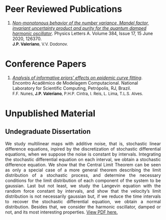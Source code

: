 # Peer Reviewed Publications

<ol>
<li><a target="_blank" href="https://www.sciencedirect.com/science/article/abs/pii/S0375960120301894"><i>Non-monotonous behavior of the number variance, Mandel factor, invariant uncertainty product and purity for the quantum damped harmonic oscillator</i></a>. Physics Letters A.  Volume 384, Issue 17, 15 June 2020, 126370. <br>
<font size=2><b>J.P. Valeriano</b>, V.V. Dodonov.</font></li>
</ol>

# Conference Papers

 <ol>
<li><a target="_blank" href="https://www.researchgate.net/publication/349899431_Analysis_of_informative_priors'_effects_on_epidemic_curve_fitting"><i>Analysis of informative priors' effects on epidemic curve fitting</i></a>. Encontro Acadêmico de Modelagem Computacional. National Laboratory for Scientific Computing, Petrópolis, RJ, Brazil.
<br>
<font size=2>F.F. Nunes, <b>J.P. Valeriano</b>, P.H.P. Cintra, I. Reis, L. Lima, T.L.S. Alves.</font></li>
</ol>

# Unpublished Material

## Undegraduate Dissertation
<div style="text-align: justify">We study multilinear maps with additive noise, that is, stochastic linear difference equations, inpired by the discretization of stochastic differential equations, when we suppose the noise is constant by intervals. Integrating the stochastic differential equation on each interval, we obtain a stochastic difference equation. We show that the Central Limit Theorem can be seen as only a special case of a more general theorem describing the limit distribution of a stochastic process, and determine the necessary conditions for the limit distribution of each component of the system to be gaussian. Last but not least, we study
the Langevin equation with the random force constant by intervals, and show that the velocity’s limit distribution is not necessarily gaussian but, if we reduce the time intervals to recover the stochastic differential equation, we obtain a normal distribution. Besides that, we consider the harmonic oscillator, damped or not, and its most interesting properties.
<a href="./TCC_160009928.pdf">View PDF here.</a></div>